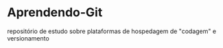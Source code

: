 # Aprendendo-Git
repositório de estudo sobre plataformas de hospedagem de "codagem" e versionamento
